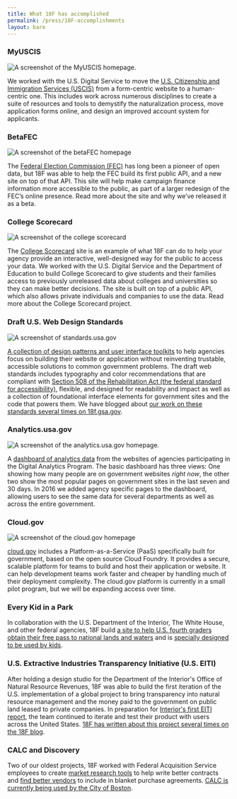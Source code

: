 ```yaml
---
title: What 18F has accomplished
permalink: /press/18F-accomplishments
layout: bare
---
```

### MyUSCIS

![A screenshot of the MyUSCIS homepage.]({{site.baseurl}}/assets/images/projects/myuscis.jpg)

We worked with the U.S. Digital Service to move the [U.S. Citizenship and Immigration Services (USCIS)](https://my.uscis.gov) from a form-centric website to a human-centric one. This includes work across numerous disciplines to create a suite of resources and tools to demystify the naturalization process, move application forms online, and design an improved account system for applicants.

### BetaFEC

![A screenshot of the betaFEC homepage]({{site.baseurl}}/assets/images/projects/beta-fec.jpg)

The [Federal Election Commission (FEC)](https://beta.fec.gov) has long been a pioneer of open data, but 18F was able to help the FEC build its first public API, and a new site on top of that API. This site will help make campaign finance information more accessible to the public, as part of a larger redesign of the FEC’s online presence. Read more about the site and why we’ve released it as a beta.

### College Scorecard

![A screenshot of the college scorecard]({{site.baseurl}}/assets/images/projects/college-scorecard.jpg)

The [College Scorecard](https://collegescorecard.ed.gov/) site is an example of what 18F can do to help your agency provide an interactive, well-designed way for the public to access your data. We worked with the U.S. Digital Service and the Department of Education to build College Scorecard to give students and their families access to previously unreleased data about colleges and universities so they can make better decisions. The site is built on top of a public API, which also allows private individuals and companies to use the data. Read more about the College Scorecard project.

### Draft U.S. Web Design Standards

![A screenshot of standards.usa.gov]({{site.baseurl}}/assets/images/projects/draft-us-web-design-standards.png)

[A collection of design patterns and user interface toolkits](https://standards.usa.gov) to help agencies focus on building their website or application without reinventing trustable, accessible solutions to common government problems. The draft web standards includes typography and color recommendations that are compliant with [Section 508 of the Rehabilitation Act (the federal standard for accessibility)](http://www.section508.gov/), flexible, and designed for readability and impact as well as a collection of foundational interface elements for government sites and the code that powers them. We have blogged about [our work on these standards several times on 18f.gsa.gov](https://18f.gsa.gov/tags/web-design-standards/).

### Analytics.usa.gov

![A screenshot of the analytics.usa.gov homepage.]({{site.baseurl}}/assets/images/projects/analytics-usa-gov.png)

A [dashboard of analytics data](https://analytics.usa.gov) from the websites of agencies participating in the Digital Analytics Program. The basic dashboard has three views: One showing how many people are on government websites _right now_, the other two show the most popular pages on government sites in the last seven and 30 days. In 2016 we added agency specific pages to the dashboard, allowing users to see the same data for several departments as well as across the entire government.

### Cloud.gov

![A screenshot of the cloud.gov homepage]({{site.baseurl}}/assets/images/projects/cloud-gov.png)

[cloud.gov](https://cloud.gov) includes a Platform-as-a-Service (PaaS) specifically built for government, based on the open source Cloud Foundry. It provides a secure, scalable platform for teams to build and host their application or website. It can help development teams work faster and cheaper by handling much of their deployment complexity. The cloud.gov platform is currently in a small pilot program, but we will be expanding access over time.

### Every Kid in a Park

In collaboration with the U.S. Department of the Interior, The White House, and other federal agencies, 18F build [a site to help U.S. fourth graders obtain their free pass to national lands and waters](https://everykidinapark.gov) and is [specially designed to be used by kids](https://18f.gsa.gov/2015/09/03/every-kid-in-a-park/).

### U.S. Extractive Industries Transparency Initiative (U.S. EITI)

After holding a design studio for the Department of the Interior's Office of Natural Resource Revenues, 18F was able to build the first iteration of the U.S. implementation of a global project to bring transparency into natural resource management and the money paid to the government on public land leased to private companies. In preparation for [Interior's first EITI report](https://useiti.doi.gov), the team continued to iterate and test their product with users across the United States. [18F has written about this project several times on the 18F blog](https://18f.gsa.gov/tags/useiti/).

### CALC and Discovery

Two of our oldest projects, 18F worked with Federal Acquisition Service employees to create [market research tools](https://discovery.gsa.gov/) to help write better contracts and [find better vendors](https://calc.gsa.gov/) to include in blanket purchase agreements. [CALC is currently being used by the City of Boston](https://18f.gsa.gov/2015/11/10/boston-is-using-gsa-calc-tool/).
